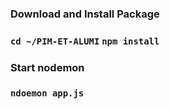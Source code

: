 ### Download and Install Package

### `cd ~/PIM-ET-ALUMI` `npm install`

### Start nodemon

### `ndoemon app.js`

